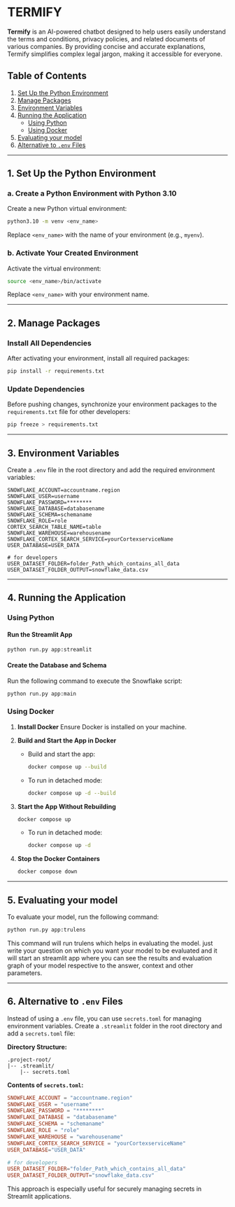 # TERMIFY

**Termify** is an AI-powered chatbot designed to help users easily understand the terms and conditions, privacy policies, and related documents of various companies. By providing concise and accurate explanations, Termify simplifies complex legal jargon, making it accessible for everyone.

## Table of Contents

1. [Set Up the Python Environment](#1-set-up-the-python-environment)
2. [Manage Packages](#2-manage-packages)
3. [Environment Variables](#3-environment-variables)
4. [Running the Application](#4-running-the-application)
   - [Using Python](#using-python)
   - [Using Docker](#using-docker)
5. [Evaluating your model](#5-evaluating-your-model)
6. [Alternative to ](#alternative-to-env-files)[`.env`](#alternative-to-env-files)[ Files](#alternative-to-env-files)

---

## 1. Set Up the Python Environment

### a. Create a Python Environment with Python 3.10

Create a new Python virtual environment:

```bash
python3.10 -m venv <env_name>
```

Replace `<env_name>` with the name of your environment (e.g., `myenv`).

### b. Activate Your Created Environment

Activate the virtual environment:

```bash
source <env_name>/bin/activate
```

Replace `<env_name>` with your environment name.

---

## 2. Manage Packages

### Install All Dependencies

After activating your environment, install all required packages:

```bash
pip install -r requirements.txt
```

### Update Dependencies

Before pushing changes, synchronize your environment packages to the `requirements.txt` file for other developers:

```bash
pip freeze > requirements.txt
```

---


## 3. Environment Variables

Create a `.env` file in the root directory and add the required environment variables:

```env
SNOWFLAKE_ACCOUNT=accountname.region
SNOWFLAKE_USER=username
SNOWFLAKE_PASSWORD=********
SNOWFLAKE_DATABASE=databasename
SNOWFLAKE_SCHEMA=schemaname
SNOWFLAKE_ROLE=role
CORTEX_SEARCH_TABLE_NAME=table
SNOWFLAKE_WAREHOUSE=warehousename
SNOWFLAKE_CORTEX_SEARCH_SERVICE=yourCortexserviceName
USER_DATABASE=USER_DATA

# for developers
USER_DATASET_FOLDER=folder_Path_which_contains_all_data
USER_DATASET_FOLDER_OUTPUT=snowflake_data.csv
```


---

## 4. Running the Application

### Using Python

#### Run the Streamlit App

```bash
python run.py app:streamlit
```

#### Create the Database and Schema

Run the following command to execute the Snowflake script:

```bash
python run.py app:main
```

### Using Docker

1. **Install Docker**
   Ensure Docker is installed on your machine.

2. **Build and Start the App in Docker**

   - Build and start the app:
     ```bash
     docker compose up --build
     ```
   - To run in detached mode:
     ```bash
     docker compose up -d --build
     ```

3. **Start the App Without Rebuilding**

   ```bash
   docker compose up
   ```

   - To run in detached mode:
     ```bash
     docker compose up -d
     ```

4. **Stop the Docker Containers**

   ```bash
   docker compose down
   ```

---
## 5. Evaluating your model
To evaluate your model, run the following command:
```bash
python run.py app:trulens
```

This command will run trulens which helps in evaluating the model. just write your question on which you want your model to be evaluated and it will start an streamlit app where you can see the results and evaluation graph of your model respective to the answer, context and other parameters.

---

## 6. Alternative to `.env` Files

Instead of using a `.env` file, you can use `secrets.toml` for managing environment variables. Create a `.streamlit` folder in the root directory and add a `secrets.toml` file:

**Directory Structure:**

```
.project-root/
|-- .streamlit/
    |-- secrets.toml
```

**Contents of ****`secrets.toml`****:**

```toml
SNOWFLAKE_ACCOUNT = "accountname.region"
SNOWFLAKE_USER = "username"
SNOWFLAKE_PASSWORD = "********"
SNOWFLAKE_DATABASE = "databasename"
SNOWFLAKE_SCHEMA = "schemaname"
SNOWFLAKE_ROLE = "role"
SNOWFLAKE_WAREHOUSE = "warehousename"
SNOWFLAKE_CORTEX_SEARCH_SERVICE = "yourCortexserviceName"
USER_DATABASE="USER_DATA"

# for developers
USER_DATASET_FOLDER="folder_Path_which_contains_all_data"
USER_DATASET_FOLDER_OUTPUT="snowflake_data.csv"
```

This approach is especially useful for securely managing secrets in Streamlit applications.

